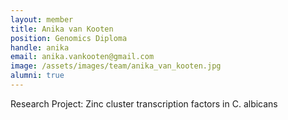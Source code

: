```yaml
---
layout: member
title: Anika van Kooten
position: Genomics Diploma
handle: anika
email: anika.vankooten@gmail.com
image: /assets/images/team/anika_van_kooten.jpg
alumni: true
---
```


Research Project: Zinc cluster transcription factors in C. albicans